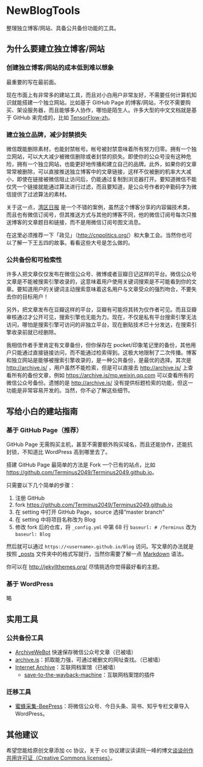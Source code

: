 # NewBlogTools
整理独立博客/网站、具备公共备份功能的工具。

## 为什么要建立独立博客/网站

### 创建独立博客/网站的成本低到难以想象

最重要的写在最前面。

现在市面上有非常多的建站工具，而且对小白用户非常友好，不需要任何计算机知识就能搭建一个独立网站。比如基于 GitHub Page 的博客/网站，不仅不需要购买、架设服务器，而且能够多人协作，哪怕是陌生人。许多大型的中文文档就是基于 GitHub 来完成的，比如 [TensorFlow-zh](https://github.com/jikexueyuanwiki/tensorflow-zh)。

### 建立独立品牌，减少封禁损失

微信既能删除素材，也能封禁帐号。帐号被封禁意味着所有努力归零。拥有一个独立网站，可以大大减少被微信删除或者封禁的损失。即使你的公众号没有这种危险，拥有一个独立网站，也能更好地传播和建立自己的品牌。此外，如果你的文章常常被删除，可以直接推送独立博客中的文章链接，这样不仅被删的机率大大减小，即使在链接被微信阻止访问后，仍能通过复制到浏览器打开。要知道微信不能仅凭一个链接就能通过算法进行过滤，而且要知道，是公众号作者的辛勤码字为微信提供了过滤算法的素材。

关于这一点，[湾区日报](https://wanqu.co/about/) 是一个不错的案例，虽然这个博客分享的内容偏技术类，而且也有微信订阅号，但其推送方式与其他的博客不同，他的微信订阅号每次只推送博客的文章题目和链接，而不是用微信订阅号图文消息。

在这里必须推荐一下「政见」（<http://cnpolitics.org/>）和大象工会。当然你也可以了解一下王五四的故事。看看这些大号是怎么做的。

### 公共备份和可检索性

许多人把文章仅仅发布在微信公众号、微博或者豆瓣日记这样的平台。微信公众号文章是不能被搜索引擎收录的，这意味着用户使用关键词搜索是不可能看到你的文章。要知道用户的关键词主动搜索意味着这名用户与文章受众的强烈吻合，不要失去你的目标用户！

另外，把文章发布在豆瓣这样的平台，豆瓣有可能将其转为仅作者可见。而且豆瓣审核通过才公开可见，搜索引擎也无能为力。现在，不仅是私有平台搜索引擎无法访问，哪怕是搜索引擎可访问的非独立平台，现在删贴技术已十分发达，在搜索引擎收录前就已经删除。

我相信作者手里肯定有文章备份，但你保存在 pocket/印象笔记里的备份，其他用户只能通过直接链接访问，而不能通过检索得到。这极大地限制了二次传播。博客和独立网站是能够被搜索引擎收录的，是一种公共备份，是最优的选择。其次是 <http://archive.is/> ，用户虽然不能检索，但是可以直接去 <http://archive.is/> 上查看所有的备份文章，例如 <https://archive.is/mp.weixin.qq.com> 可以查看所有的微信公众号备份。遗憾的是 <http://archive.is/> 没有提供标题检索的功能，但这一功能是非常容易开发的。当然，你不必了解这些细节。

## 写给小白的建站指南

### 基于 GitHub Page（推荐）

GitHub Page 无需购买主机，甚至不需要额外购买域名，而且还能协作，还能抗封锁，不知道比 WordPress 高到哪里去了。

搭建 GitHub Page 最简单的方法是 Fork 一个已有的站点，比如 <https://github.com/Terminus2049/Terminus2049.github.io>。

只需要以下几个简单的步骤：

1. 注册 GitHub
2. fork https://github.com/Terminus2049/Terminus2049.github.io
3. 在 setting 中打开 GitHub Page，source 选择“master branch”
4. 在 setting 中将项目名称改为 Blog
5. 修改 fork 后的仓库，将 `_config.yml` 中第 68 行 `baseurl: # /Terminus` 改为 `baseurl: Blog`

然后就可以通过 `https://<username>.github.io/Blog` 访问。写文章的办法就是按照 [\_posts](https://github.com/Terminus2049/Terminus2049.github.io/tree/master/_posts) 文件夹中的格式写就行，当然你需要了解一点 [Markdown](https://www.jianshu.com/p/q81RER) 语法。

你可以在 <http://jekyllthemes.org/> 尽情挑选你觉得最好看的主题。

### 基于 WordPress

略

## 实用工具

### 公共备份工具

* [ArchiveWeBot](https://github.com/Terminus2049/ArchiveWeBot) 快速保存微信公众号文章（已被墙）
* [archive.is](http://archive.is/)：抓取能力强，可通过被删文的网址查找。（已被墙）
* [Internet Archive](https://archive.org/)：互联网档案馆（已被墙）
  * [save-to-the-wayback-machine](https://verifiedjoseph.com/projects/save-to-the-wayback-machine)：互联网档案馆的插件

### 迁移工具

* [蜜蜂采集-BeePress](https://wordpress.org/plugins/beepress/)：将微信公众号、今日头条、简书、知乎专栏文章导入 WordPress。

## 其他建议

希望您能给原创文章添加 cc 协议，关于 cc 协议建议读读阮一峰的博文[谈谈创作共用许可证（Creative Commons licenses）](http://www.ruanyifeng.com/blog/2008/04/creative_commons_licenses.html)。
